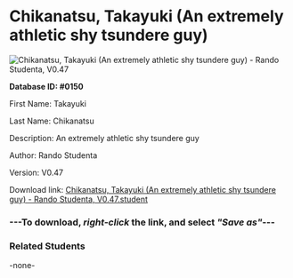 # Chikanatsu, Takayuki (An extremely athletic shy tsundere guy)

<img src="../../Files/Images/Chikanatsu, Takayuki (An extremely athletic shy tsundere guy).png" title="Chikanatsu, Takayuki (An extremely athletic shy tsundere guy) - Rando Studenta, V0.47">

**Database ID: #0150**

First Name: Takayuki

Last Name: Chikanatsu

Description: An extremely athletic shy tsundere guy

Author: Rando Studenta

Version: V0.47

Download link: <a href="https://raw.githubusercontent.com/Arbiter1223/Daigaku-Gurashi-Custom-Students/master/Files/Student%20Files/Chikanatsu%2C%20Takayuki%20(An%20extremely%20athletic%20shy%20tsundere%20guy)%20-%20Rando%20Studenta%2C%20V0.47.student">Chikanatsu, Takayuki (An extremely athletic shy tsundere guy) - Rando Studenta, V0.47.student</a>

### ---**To download, _right-click_ the link, and select _"Save as"_**---

### Related Students

-none-

